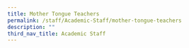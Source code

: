 ```yaml
---
title: Mother Tongue Teachers
permalink: /staff/Academic-Staff/mother-tongue-teachers
description: ""
third_nav_title: Academic Staff
---
```

